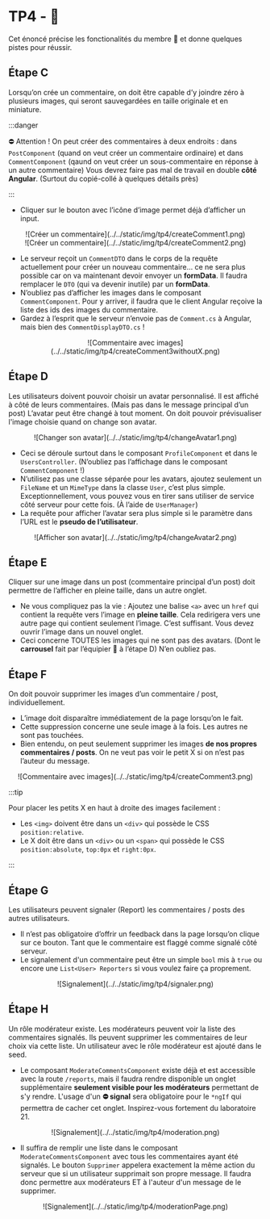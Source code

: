# TP4 - 🌭

Cet énoncé précise les fonctionalités du membre 🌭 et donne quelques pistes pour réussir.

## Étape C

Lorsqu’on crée un commentaire, on doit être capable d’y joindre zéro à plusieurs images, qui seront sauvegardées en taille originale et en miniature.

:::danger

⛔ Attention ! On peut créer des commentaires à deux endroits : dans `PostComponent` (quand on veut créer un commentaire ordinaire) et dans `CommentComponent` (qaund on veut créer un sous-commentaire en réponse à un autre commentaire) Vous devrez faire pas mal de travail en double **côté Angular**. (Surtout du copié-collé à quelques détails près)

:::

* Cliquer sur le bouton avec l’icône d’image permet déjà d’afficher un input.

<center>![Créer un commentaire](../../static/img/tp4/createComment1.png)</center>
<center>![Créer un commentaire](../../static/img/tp4/createComment2.png)</center>

* Le serveur reçoit un `CommentDTO` dans le corps de la requête actuellement pour créer un nouveau commentaire… ce ne sera plus possible car on va maintenant devoir envoyer un **formData**. Il faudra remplacer le `DTO` (qui va devenir inutile) par un **formData**.
* N’oubliez pas d’afficher les images dans le composant `CommentComponent`. Pour y arriver, il faudra que le client Angular reçoive la liste des ids des images du commentaire.
* Gardez à l’esprit que le serveur n’envoie pas de `Comment.cs` à Angular, mais bien des `CommentDisplayDTO.cs` !

<center>![Commentaire avec images](../../static/img/tp4/createComment3withoutX.png)</center>

## Étape D

Les utilisateurs doivent pouvoir choisir un avatar personnalisé. Il est affiché à côté de leurs commentaires. (Mais pas dans le message principal d’un post) L’avatar peut être changé à tout moment. On doit pouvoir prévisualiser l'image choisie quand on change son avatar.

<center>![Changer son avatar](../../static/img/tp4/changeAvatar1.png)</center>

* Ceci se déroule surtout dans le composant `ProfileComponent` et dans le `UsersController`. (N’oubliez pas l’affichage dans le composant `CommentComponent` !)
* N’utilisez pas une classe séparée pour les avatars, ajoutez seulement un `FileName` et un `MimeType` dans la classe `User`, c’est plus simple. Exceptionnellement, vous pouvez vous en tirer sans utiliser de service côté serveur pour cette fois. (À l’aide de `UserManager`)
* La requête pour afficher l’avatar sera plus simple si le paramètre dans l’URL est le **pseudo de l’utilisateur**.

<center>![Afficher son avatar](../../static/img/tp4/changeAvatar2.png)</center>

## Étape E

Cliquer sur une image dans un post (commentaire principal d’un post) doit permettre de l’afficher en pleine taille, dans un autre onglet.

* Ne vous compliquez pas la vie : Ajoutez une balise `<a>` avec un `href` qui contient la requête vers l’image en **pleine taille**. Cela redirigera vers une autre page qui contient seulement l’image. C’est suffisant. Vous devez ouvrir l’image dans un nouvel onglet.
* Ceci concerne TOUTES les images qui ne sont pas des avatars. (Dont le **carrousel** fait par l’équipier 🛴 à l’étape D) N’en oubliez pas.

## Étape F

On doit pouvoir supprimer les images d’un commentaire / post, individuellement.

* L’image doit disparaître immédiatement de la page lorsqu’on le fait.
* Cette suppression concerne une seule image à la fois. Les autres ne sont pas touchées.
* Bien entendu, on peut seulement supprimer les images **de nos propres commentaires / posts**. On ne veut pas voir le petit X si on n’est pas l’auteur du message.

<center>![Commentaire avec images](../../static/img/tp4/createComment3.png)</center>

:::tip

Pour placer les petits X en haut à droite des images facilement :

* Les `<img>` doivent être dans un `<div>` qui possède le CSS `position:relative`.
* Le X doit être dans un `<div>` ou un `<span>` qui possède le CSS `position:absolute`, `top:0px` et `right:0px`.

:::

## Étape G

Les utilisateurs peuvent signaler (Report) les commentaires / posts des autres utilisateurs.

* Il n’est pas obligatoire d’offrir un feedback dans la page lorsqu’on clique sur ce bouton. Tant que le commentaire est flaggé comme signalé côté serveur.
* Le signalement d'un commentaire peut être un simple `bool` mis à `true` ou encore une `List<User> Reporters` si vous voulez faire ça proprement.

<center>![Signalement](../../static/img/tp4/signaler.png)</center>

## Étape H

Un rôle modérateur existe. Les modérateurs peuvent voir la liste des commentaires signalés. Ils peuvent supprimer les commentaires de leur choix via cette liste. Un utilisateur avec le rôle modérateur est ajouté dans le seed.

* Le composant `ModerateCommentsComponent` existe déjà et est accessible avec la route `/reports`, mais il faudra rendre disponible un onglet supplémentaire **seulement visible pour les modérateurs** permettant de s'y rendre. L'usage d'un **⛔ signal** sera obligatoire pour le `*ngIf` qui permettra de cacher cet onglet. Inspirez-vous fortement du laboratoire 21.

<center>![Signalement](../../static/img/tp4/moderation.png)</center>

* Il suffira de remplir une liste dans le composant `ModerateCommentsComponent` avec tous les commentaires ayant été signalés. Le bouton `Supprimer` appelera exactement la même action du serveur que si un utilisateur supprimait son propre message. Il faudra donc permettre aux modérateurs ET à l'auteur d'un message de le supprimer.

<center>![Signalement](../../static/img/tp4/moderationPage.png)</center>